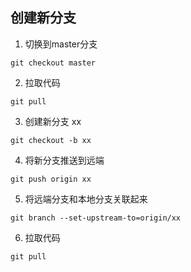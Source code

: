 ## 创建新分支

1. 切换到master分支

```
git checkout master
```

2. 拉取代码

```
git pull
```

3. 创建新分支 xx

```
git checkout -b xx
```

4. 将新分支推送到远端

```
git push origin xx
```

5. 将远端分支和本地分支关联起来

```
git branch --set-upstream-to=origin/xx
```

6. 拉取代码

```
git pull
```